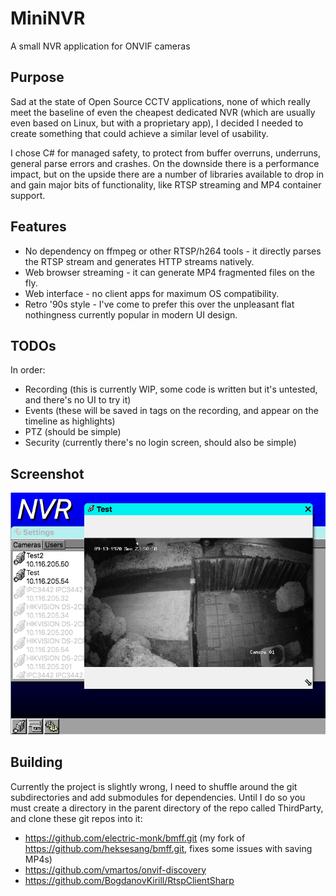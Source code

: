 # MiniNVR

A small NVR application for ONVIF cameras

## Purpose

Sad at the state of Open Source CCTV applications, none of which really meet the baseline of even the cheapest dedicated NVR (which are usually even based on Linux, but with a proprietary app), I decided I needed to create something that could achieve a similar level of usability.

I chose C# for managed safety, to protect from buffer overruns, underruns, general parse errors and crashes. On the downside there is a performance impact, but on the upside there are a number of libraries available to drop in and gain major bits of functionality, like RTSP streaming and MP4 container support.

## Features

- No dependency on ffmpeg or other RTSP/h264 tools - it directly parses the RTSP stream and generates HTTP streams natively.
- Web browser streaming - it can generate MP4 fragmented files on the fly.
- Web interface - no client apps for maximum OS compatibility.
- Retro '90s style - I've come to prefer this over the unpleasant flat nothingness currently popular in modern UI design.

## TODOs

In order:
- Recording (this is currently WIP, some code is written but it's untested, and there's no UI to try it)
- Events (these will be saved in tags on the recording, and appear on the timeline as highlights)
- PTZ (should be simple)
- Security (currently there's no login screen, should also be simple)

## Screenshot

![A screenshot of the desktop of the NVR app](images/testshot.png)

## Building

Currently the project is slightly wrong, I need to shuffle around the git subdirectories and add submodules for dependencies. Until I do so you must create a directory in the parent directory of the repo called ThirdParty, and clone these git repos into it:

- https://github.com/electric-monk/bmff.git (my fork of https://github.com/heksesang/bmff.git, fixes some issues with saving MP4s)
- https://github.com/vmartos/onvif-discovery
- https://github.com/BogdanovKirill/RtspClientSharp

